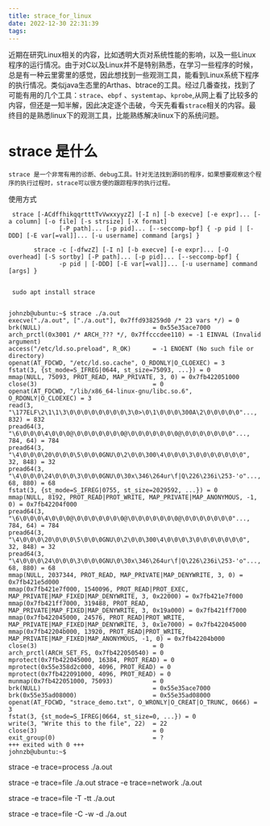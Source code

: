 ```yaml
---
title: strace_for_linux
date: 2022-12-30 22:31:39
tags:
---
```

近期在研究Linux相关的内容，比如透明大页对系统性能的影响，以及一些Linux程序的运行情况。由于对C以及Linux并不是特别熟悉，在学习一些程序的时候，总是有一种云里雾里的感觉，因此想找到一些观测工具，能看到Linux系统下程序的执行情况。类似java生态里的Arthas、btrace的工具。经过几番查找，找到了可能有用的几个工具：`strace`、`ebpf` 、`systemtap`、`kprobe`,从网上看了比较多的内容，但还是一知半解，因此决定逐个击破，今天先看看`strace`相关的内容。最终目的是熟悉linux下的观测工具，比能熟练解决linux下的系统问题。

# strace 是什么
    strace 是一个非常有用的诊断、debug工具。针对无法找到源码的程序，如果想要观察这个程序的执行过程时，strace可以很方便的跟踪程序的执行过程。

使用方式
```shell
 strace [-ACdffhikqqrtttTvVwxxyyzZ] [-I n] [-b execve] [-e expr]... [-a column] [-o file] [-s strsize] [-X format]
              [-P path]... [-p pid]... [--seccomp-bpf] { -p pid | [-DDD] [-E var[=val]]... [-u username] command [args] }

       strace -c [-dfwzZ] [-I n] [-b execve] [-e expr]... [-O overhead] [-S sortby] [-P path]... [-p pid]... [--seccomp-bpf] {
              -p pid | [-DDD] [-E var[=val]]... [-u username] command [args] }
```

```shell

 sudo apt install strace


johnzb@ubuntu:~$ strace ./a.out
execve("./a.out", ["./a.out"], 0x7ffd938259d0 /* 23 vars */) = 0
brk(NULL)                               = 0x55e35ace7000
arch_prctl(0x3001 /* ARCH_??? */, 0x7ffcccdee110) = -1 EINVAL (Invalid argument)
access("/etc/ld.so.preload", R_OK)      = -1 ENOENT (No such file or directory)
openat(AT_FDCWD, "/etc/ld.so.cache", O_RDONLY|O_CLOEXEC) = 3
fstat(3, {st_mode=S_IFREG|0644, st_size=75093, ...}) = 0
mmap(NULL, 75093, PROT_READ, MAP_PRIVATE, 3, 0) = 0x7fb422051000
close(3)                                = 0
openat(AT_FDCWD, "/lib/x86_64-linux-gnu/libc.so.6", O_RDONLY|O_CLOEXEC) = 3
read(3, "\177ELF\2\1\1\3\0\0\0\0\0\0\0\0\3\0>\0\1\0\0\0\300A\2\0\0\0\0\0"..., 832) = 832
pread64(3, "\6\0\0\0\4\0\0\0@\0\0\0\0\0\0\0@\0\0\0\0\0\0\0@\0\0\0\0\0\0\0"..., 784, 64) = 784
pread64(3, "\4\0\0\0\20\0\0\0\5\0\0\0GNU\0\2\0\0\300\4\0\0\0\3\0\0\0\0\0\0\0", 32, 848) = 32
pread64(3, "\4\0\0\0\24\0\0\0\3\0\0\0GNU\0\30x\346\264ur\f|Q\226\236i\253-'o"..., 68, 880) = 68
fstat(3, {st_mode=S_IFREG|0755, st_size=2029592, ...}) = 0
mmap(NULL, 8192, PROT_READ|PROT_WRITE, MAP_PRIVATE|MAP_ANONYMOUS, -1, 0) = 0x7fb42204f000
pread64(3, "\6\0\0\0\4\0\0\0@\0\0\0\0\0\0\0@\0\0\0\0\0\0\0@\0\0\0\0\0\0\0"..., 784, 64) = 784
pread64(3, "\4\0\0\0\20\0\0\0\5\0\0\0GNU\0\2\0\0\300\4\0\0\0\3\0\0\0\0\0\0\0", 32, 848) = 32
pread64(3, "\4\0\0\0\24\0\0\0\3\0\0\0GNU\0\30x\346\264ur\f|Q\226\236i\253-'o"..., 68, 880) = 68
mmap(NULL, 2037344, PROT_READ, MAP_PRIVATE|MAP_DENYWRITE, 3, 0) = 0x7fb421e5d000
mmap(0x7fb421e7f000, 1540096, PROT_READ|PROT_EXEC, MAP_PRIVATE|MAP_FIXED|MAP_DENYWRITE, 3, 0x22000) = 0x7fb421e7f000
mmap(0x7fb421ff7000, 319488, PROT_READ, MAP_PRIVATE|MAP_FIXED|MAP_DENYWRITE, 3, 0x19a000) = 0x7fb421ff7000
mmap(0x7fb422045000, 24576, PROT_READ|PROT_WRITE, MAP_PRIVATE|MAP_FIXED|MAP_DENYWRITE, 3, 0x1e7000) = 0x7fb422045000
mmap(0x7fb42204b000, 13920, PROT_READ|PROT_WRITE, MAP_PRIVATE|MAP_FIXED|MAP_ANONYMOUS, -1, 0) = 0x7fb42204b000
close(3)                                = 0
arch_prctl(ARCH_SET_FS, 0x7fb422050540) = 0
mprotect(0x7fb422045000, 16384, PROT_READ) = 0
mprotect(0x55e358d2c000, 4096, PROT_READ) = 0
mprotect(0x7fb422091000, 4096, PROT_READ) = 0
munmap(0x7fb422051000, 75093)           = 0
brk(NULL)                               = 0x55e35ace7000
brk(0x55e35ad08000)                     = 0x55e35ad08000
openat(AT_FDCWD, "strace_demo.txt", O_WRONLY|O_CREAT|O_TRUNC, 0666) = 3
fstat(3, {st_mode=S_IFREG|0664, st_size=0, ...}) = 0
write(3, "Write this to the file", 22)  = 22
close(3)                                = 0
exit_group(0)                           = ?
+++ exited with 0 +++
johnzb@ubuntu:~$

```


 strace -e trace=process ./a.out



strace -e trace=file ./a.out
strace -e trace=network ./a.out

strace -e trace=file -T -tt ./a.out

strace -e trace=file -C -w -d ./a.out